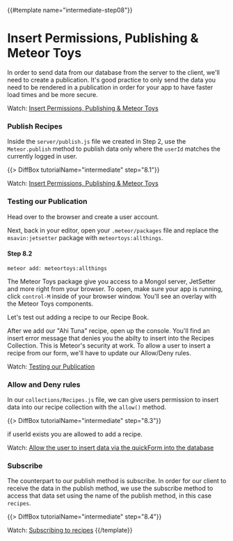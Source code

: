 {{#template name="intermediate-step08"}}

# Insert Permissions, Publishing &amp; Meteor Toys

In order to send data from our database from the server to the client, we'll need to create a publication. It's good practice to only send the data you need to be rendered in a publication in order for your app to have faster load times and be more secure.

Watch: [Insert Permissions, Publishing & Meteor Toys](https://youtu.be/kCn_AnU91Dg "Level Up Tutorials: Intermediate Meteor Tutorial #8 - Youtube")

### Publish Recipes

Inside the `server/publish.js` file we created in Step 2, use the `Meteor.publish` method to publish data only where the `userId` matches the currently logged in user.

{{> DiffBox tutorialName="intermediate" step="8.1"}}

Watch: [Insert Permissions, Publishing & Meteor Toys](https://youtu.be/kCn_AnU91Dg?t=49s "Level Up Tutorials: Intermediate Meteor Tutorial #8 - Youtube")

### Testing our Publication

Head over to the browser and create a user account. 

Next, back in your editor, open your `.meteor/packages` file and replace the `msavin:jetsetter` package with `meteortoys:allthings`.

#### Step 8.2

`meteor add: meteortoys:allthings`

The Meteor Toys package give you access to a Mongol server, JetSetter and more right from your browser. To open, make sure your app is running, click `control-M` inside of your browser window. You'll see an overlay with the Meteor Toys components.

Let's test out adding a recipe to our Recipe Book. 

After we add our "Ahi Tuna" recipe, open up the console. You'll find an insert error message that denies you the abilty to insert into the Recipes Collection. This is Meteor's security at work. To allow a user to insert a recipe from our form, we'll have to update our Allow/Deny rules.

Watch: [Testing our Publication](https://youtu.be/kCn_AnU91Dg?t=1m40s "Level Up Tutorials: Intermediate Meteor Tutorial #8 - Youtube")

### Allow and Deny rules

In our `collections/Recipes.js` file, we can give users permission to insert data into our recipe collection with the `allow()` method. 

{{> DiffBox tutorialName="intermediate" step="8.3"}}

if userId exists you are allowed to add a recipe.

Watch: [Allow the user to insert data via the quickForm into the database](https://youtu.be/kCn_AnU91Dg?t=4m34s "Level Up Tutorials: Intermediate Meteor Tutorial #8 - Youtube")

### Subscribe

The counterpart to our publish method is subscribe. In order for our client to receive the data in the publish method, we use the subscribe method to access that data set using the name of the publish method, in this case `recipes`.

{{> DiffBox tutorialName="intermediate" step="8.4"}}

Watch: [Subscribing to recipes](https://youtu.be/kCn_AnU91Dg?t=7m45s "Level Up Tutorials: Intermediate Meteor Tutorial #8 - Youtube")
{{/template}}
